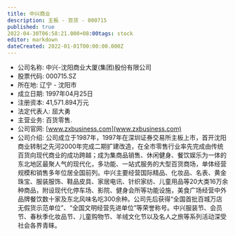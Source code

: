 ```yaml
---
title: 中兴商业
description: 主板 - 百货 - 000715
published: true
2022-04-30T06:58:21.000+08:00tags: stock
editor: markdown
dateCreated: 2022-01-01T00:00:00.000Z
---
```


- 公司名称: 中兴-沈阳商业大厦(集团)股份有限公司
- 股票代码: 000715.SZ
- 所在地: 辽宁 - 沈阳市
- 成立日期: 1997年04月25日
- 注册资本: 41,571.894万元
- 法定代表人: 屈大勇
- 主营业务: 百货零售.
- 公司官网: [www.zxbusiness.com](www.zxbusiness.com)
- 公司介绍: 公司成立于1987年，1997年在深圳证券交易所主板上市，首开沈阳商业转制之先河2000年完成二期扩建改造，在全市零售行业率先完成由传统百货向现代商业的成功跨越；成为集商品销售、休闲健身、餐饮娱乐为一体的东北地区最聚人气的现代化，多功能、一站式服务的大型百货商场，单体经营规模和销售多年位居全国前列。中兴主要经营国际精品、化妆品、名表、黄金珠宝、服装服饰、鞋品皮具、家居电讯、针织家纺、儿童用品等20大类16万余种商品，附设现代化停车场、影院、健身会所等功能设施，美食广场经营中外品牌餐饮数十家及东北风味名吃300余种。公司先后获得“全国首批百城万店无假货示范单位”、“全国文明经营先进单位”等荣誉称号。中兴服装节、会员节、春秋季化妆品节、儿童购物节、羊绒文化节以及名人之旅等系列活动深受社会各界青睐。


